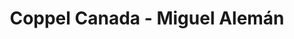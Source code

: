 ---
title: "Coppel Canada - Miguel Alemán"
url: /alto-lucero/coppel-canada-miguel-aleman/
shop: Warenhaus
---